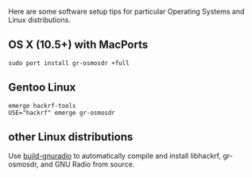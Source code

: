 Here are some software setup tips for particular Operating Systems and Linux distributions.

## OS X (10.5+) with MacPorts

```
sudo port install gr-osmosdr +full
```

## Gentoo Linux

```
emerge hackrf-tools
USE="hackrf" emerge gr-osmosdr
```

## other Linux distributions

Use [build-gnuradio](http://gnuradio.org/redmine/projects/gnuradio/wiki/InstallingGR#Using-the-build-gnuradio-script) to automatically compile and install libhackrf, gr-osmosdr, and GNU Radio from source.